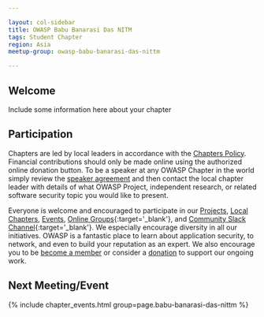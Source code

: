 ```yaml
---

layout: col-sidebar
title: OWASP Babu Banarasi Das NITM
tags: Student Chapter
region: Asia
meetup-group: owasp-babu-banarasi-das-nittm

---
```



## Welcome
Include some information here about your chapter

## Participation
Chapters are led by local leaders in accordance with the [Chapters Policy](/www-policy/operational/chapters). Financial contributions should only be made online using the authorized online donation button. To be a speaker at any OWASP Chapter in the world simply review the [speaker agreement](/www-policy/legal/speaker-agreement) and then contact the local chapter leader with details of what OWASP Project, independent research, or related software security topic you would like to present.

Everyone is welcome and encouraged to participate in our [Projects](/projects/), [Local Chapters](/chapters/), [Events](/events/), [Online Groups](https://groups.google.com/a/owasp.com/){:target='_blank'}, and [Community Slack Channel](https://owasp.slack.com/){:target='_blank'}. We especially encourage diversity in all our initiatives. OWASP is a fantastic place to learn about application security, to network, and even to build your reputation as an expert. We also encourage you to be [become a member](/membership/) or consider a [donation](/donate/) to support our ongoing work.

Next Meeting/Event
---------------------
{% include chapter_events.html group=page.babu-banarasi-das-nittm %}
